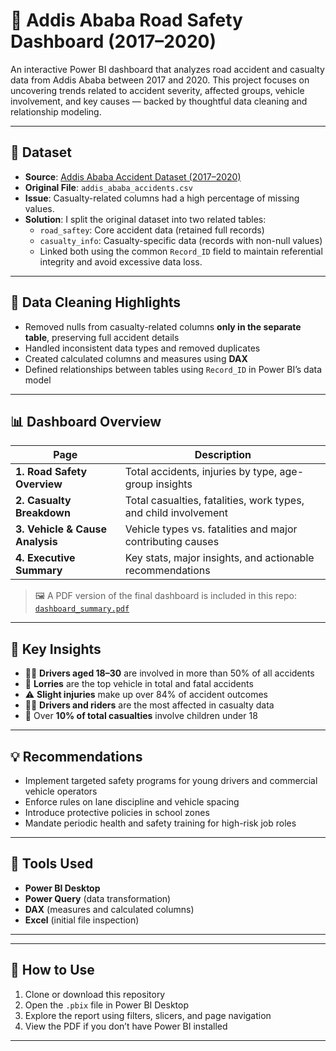 # 🚦 Addis Ababa Road Safety Dashboard (2017–2020)

An interactive Power BI dashboard that analyzes road accident and casualty data from Addis Ababa between 2017 and 2020. This project focuses on uncovering trends related to accident severity, affected groups, vehicle involvement, and key causes — backed by thoughtful data cleaning and relationship modeling.

---

## 📁 Dataset

- **Source**: [Addis Ababa Accident Dataset (2017–2020)]([https://www.kaggle.com/datasets/sanasy/road-accidents-in-addis-ababa-2017-2020](https://github.com/LibaMariyamK/EDA-Road-Traffic-Accidents/blob/main/RTA%20Dataset.csv))
- **Original File**: `addis_ababa_accidents.csv`
- **Issue**: Casualty-related columns had a high percentage of missing values.
- **Solution**: I split the original dataset into two related tables:
  - `road_saftey`: Core accident data (retained full records)
  - `casualty_info`: Casualty-specific data (records with non-null values)
  - Linked both using the common `Record_ID` field to maintain referential integrity and avoid excessive data loss.

---

## 🧼 Data Cleaning Highlights

- Removed nulls from casualty-related columns **only in the separate table**, preserving full accident details
- Handled inconsistent data types and removed duplicates
- Created calculated columns and measures using **DAX**
- Defined relationships between tables using `Record_ID` in Power BI’s data model

---

## 📊 Dashboard Overview

| Page | Description |
|------|-------------|
| **1. Road Safety Overview** | Total accidents, injuries by type, age-group insights |
| **2. Casualty Breakdown** | Total casualties, fatalities, work types, and child involvement |
| **3. Vehicle & Cause Analysis** | Vehicle types vs. fatalities and major contributing causes |
| **4. Executive Summary** | Key stats, major insights, and actionable recommendations |

> 🖼️ A PDF version of the final dashboard is included in this repo: [`dashboard_summary.pdf`](./dashboard_summary.pdf)

---

## 📌 Key Insights

- 👨‍🦱 **Drivers aged 18–30** are involved in more than 50% of all accidents
- 🚛 **Lorries** are the top vehicle in total and fatal accidents
- ⚠️ **Slight injuries** make up over 84% of accident outcomes
- 👷‍♂️ **Drivers and riders** are the most affected in casualty data
- 🚸 Over **10% of total casualties** involve children under 18

---

## 💡 Recommendations

- Implement targeted safety programs for young drivers and commercial vehicle operators
- Enforce rules on lane discipline and vehicle spacing
- Introduce protective policies in school zones
- Mandate periodic health and safety training for high-risk job roles

---

## 🧰 Tools Used

- **Power BI Desktop**
- **Power Query** (data transformation)
- **DAX** (measures and calculated columns)
- **Excel** (initial file inspection)

---

---

## 📌 How to Use

1. Clone or download this repository
2. Open the `.pbix` file in Power BI Desktop
3. Explore the report using filters, slicers, and page navigation
4. View the PDF if you don’t have Power BI installed

---

